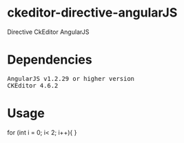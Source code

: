 # ckeditor-directive-angularJS
Directive CkEditor AngularJS

# Dependencies
<pre>
AngularJS v1.2.29 or higher version
CKEditor 4.6.2
</pre>

# Usage

  for (int i = 0; i< 2; i++){
  }


